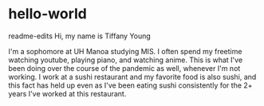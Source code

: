 # hello-world
readme-edits
Hi, my name is Tiffany Young 

I'm a sophomore at UH Manoa studying MIS. I often spend my freetime watching youtube, playing piano, and watching anime. This is what I've been doing over the course of the pandemic as well, whenever I'm not working. I work at a sushi restaurant and my favorite food is also sushi, and this fact has held up even as I've been eating sushi consistently for the 2+ years I've worked at this restaurant. 


